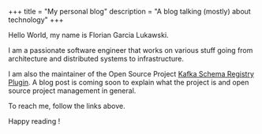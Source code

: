 +++
title = "My personal blog"
description = "A blog talking (mostly) about technology"
+++

Hello World, my name is Florian Garcia Lukawski.

I am a passionate software engineer that works on various stuff going from architecture and distributed systems to infrastructure.

I am also the maintainer of the Open Source Project [Kafka Schema Registry Plugin](https://github.com/ImFlog/schema-registry-plugin).
A blog post is coming soon to explain what the project is and open source project management in general.

To reach me, follow the links above.

Happy reading !